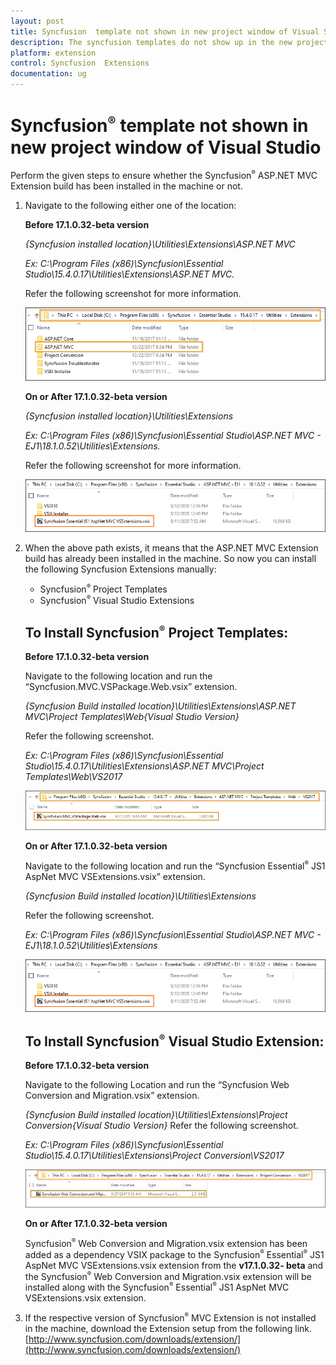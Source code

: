```yaml
---
layout: post
title: Syncfusion  template not shown in new project window of Visual Studio
description: The syncfusion templates do not show up in the new project window of visual studio.  how can to get them installed?
platform: extension
control: Syncfusion  Extensions
documentation: ug
---
```


# Syncfusion<sup style="font-size:70%">&reg;</sup>  template not shown in new project window of Visual Studio

Perform the given steps to ensure whether the Syncfusion<sup style="font-size:70%">&reg;</sup>  ASP.NET MVC Extension build has been installed in the machine or not.

1. Navigate to the following either one of the location:

   **Before 17.1.0.32-beta version**

   _{Syncfusion installed location}\Utilities\Extensions\ASP.NET MVC_

   _Ex: C:\Program Files (x86)\Syncfusion\Essential Studio\15.4.0.17\Utilities\Extensions\ASP.NET MVC._

   Refer the following screenshot for more information.



   ![Syncfusion ASP.NET MVC Extension installed location](The-Syncfusion-templatesd_images/The-Syncfusion-templatesd-img1.png)

   **On or After 17.1.0.32-beta version**

   _{Syncfusion installed location}\Utilities\Extensions_

   _Ex: C:\Program Files (x86)\Syncfusion\Essential Studio\ASP.NET MVC - EJ1\18.1.0.52\Utilities\Extensions._

   Refer the following screenshot for more information.

   ![Syncfusion ASP.NET MVC Extension installed location](The-Syncfusion-templatesd_images/The-Syncfusion-templatesd-img4.png)


2. When the above path exists, it means that the ASP.NET MVC Extension build has already been installed in the machine. So now you can install the following Syncfusion
   Extensions manually:
   * Syncfusion<sup style="font-size:70%">&reg;</sup>  Project Templates
   * Syncfusion<sup style="font-size:70%">&reg;</sup>  Visual Studio Extensions

   ## To Install Syncfusion<sup style="font-size:70%">&reg;</sup>  Project Templates: 

   **Before 17.1.0.32-beta version**

   Navigate to the following location and run the “Syncfusion.MVC.VSPackage.Web.vsix” extension.

   _{Syncfusion Build installed location}\Utilities\Extensions\ASP.NET MVC\Project Templates\Web\{Visual Studio Version}_

   Refer the following screenshot.

   _Ex: C:\Program Files (x86)\Syncfusion\Essential Studio\15.4.0.17\Utilities\Extensions\ASP.NET MVC\Project Templates\Web\VS2017_


   ![Syncfusion ASP.NET MVC Project Template VSIX file location](The-Syncfusion-templatesd_images/The-Syncfusion-templatesd-img2.png)

   **On or After 17.1.0.32-beta version**

   Navigate to the following location and run the “Syncfusion Essential<sup style="font-size:70%">&reg;</sup> JS1 AspNet MVC VSExtensions.vsix” extension.

   _{Syncfusion Build installed location}\Utilities\Extensions_

   Refer the following screenshot.

   _Ex: C:\Program Files (x86)\Syncfusion\Essential Studio\ASP.NET MVC - EJ1\18.1.0.52\Utilities\Extensions_


   ![Syncfusion ASP.NET MVC Project Template VSIX file location](The-Syncfusion-templatesd_images/The-Syncfusion-templatesd-img4.png)

   ## To Install Syncfusion<sup style="font-size:70%">&reg;</sup>  Visual Studio Extension:

   **Before 17.1.0.32-beta version**

   Navigate to the following Location and run the “Syncfusion Web Conversion and Migration.vsix” extension. 

   _{Syncfusion Build installed location}\Utilities\Extensions\Project Conversion\{Visual Studio Version}_
   Refer the following screenshot.

   _Ex: C:\Program Files (x86)\Syncfusion\Essential Studio\15.4.0.17\Utilities\Extensions\Project Conversion\VS2017_


   ![Syncfusion Web Conversion and Migration VSIX file location](The-Syncfusion-templatesd_images/The-Syncfusion-templatesd-img3.png)

   **On or After 17.1.0.32-beta version**

   Syncfusion<sup style="font-size:70%">&reg;</sup>  Web Conversion and Migration.vsix extension has been added as a dependency VSIX package to the Syncfusion<sup style="font-size:70%">&reg;</sup>  Essential<sup style="font-size:70%">&reg;</sup> JS1 AspNet MVC VSExtensions.vsix extension from the **v17.1.0.32- beta** and the Syncfusion<sup style="font-size:70%">&reg;</sup>  Web Conversion and Migration.vsix extension will be installed along with the Syncfusion<sup style="font-size:70%">&reg;</sup>  Essential<sup style="font-size:70%">&reg;</sup> JS1 AspNet MVC VSExtensions.vsix extension.

3. If the respective version of Syncfusion<sup style="font-size:70%">&reg;</sup>  MVC Extension is not installed in the machine, download the Extension setup from the following link.        [http://www.syncfusion.com/downloads/extension/](http://www.syncfusion.com/downloads/extension/)
